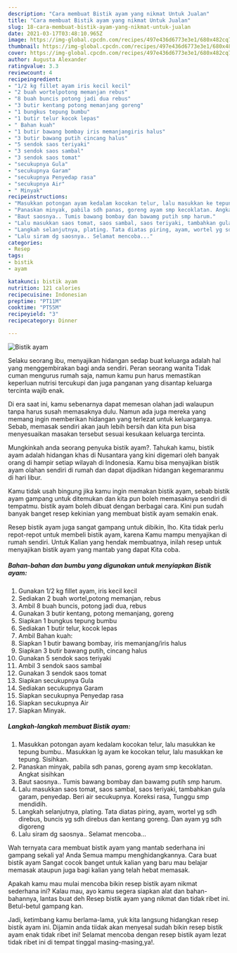 ```yaml
---
description: "Cara membuat Bistik ayam yang nikmat Untuk Jualan"
title: "Cara membuat Bistik ayam yang nikmat Untuk Jualan"
slug: 18-cara-membuat-bistik-ayam-yang-nikmat-untuk-jualan
date: 2021-03-17T03:48:10.965Z
image: https://img-global.cpcdn.com/recipes/497e436d6773e3e1/680x482cq70/bistik-ayam-foto-resep-utama.jpg
thumbnail: https://img-global.cpcdn.com/recipes/497e436d6773e3e1/680x482cq70/bistik-ayam-foto-resep-utama.jpg
cover: https://img-global.cpcdn.com/recipes/497e436d6773e3e1/680x482cq70/bistik-ayam-foto-resep-utama.jpg
author: Augusta Alexander
ratingvalue: 3.3
reviewcount: 4
recipeingredient:
- "1/2 kg fillet ayam iris kecil kecil"
- "2 buah wortelpotong memanjan rebus"
- "8 buah buncis potong jadi dua rebus"
- "3 butir kentang potong memanjang goreng"
- "1 bungkus tepung bumbu"
- "1 butir telur kocok lepas"
- " Bahan kuah"
- "1 butir bawang bombay iris memanjangiris halus"
- "3 butir bawang putih cincang halus"
- "5 sendok saos teriyaki"
- "3 sendok saos sambal"
- "3 sendok saos tomat"
- "secukupnya Gula"
- "secukupnya Garam"
- "secukupnya Penyedap rasa"
- "secukupnya Air"
- " Minyak"
recipeinstructions:
- "Masukkan potongan ayam kedalam kocokan telur, lalu masukkan ke tepung bumbu.. Masukkan lg ayam ke kocokan telur, lalu masukkan ke tepung. Sisihkan."
- "Panaskan minyak, pabila sdh panas, goreng ayam smp kecoklatan. Angkat sisihkan"
- "Baut saosnya.. Tumis bawang bombay dan bawamg putih smp harum."
- "Lalu masukkan saos tomat, saos sambal, saos teriyaki, tambahkan gula garam, penyedap. Beri air secukupnya. Koreksi rasa, Tunggu smp mendidih."
- "Langkah selanjutnya, plating. Tata diatas piring, ayam, wortel yg sdh direbus, buncis yg sdh direbus dan kentang goreng. Dan ayam yg sdh digoreng"
- "Lalu siram dg saosnya.. Selamat mencoba..."
categories:
- Resep
tags:
- bistik
- ayam

katakunci: bistik ayam 
nutrition: 121 calories
recipecuisine: Indonesian
preptime: "PT11M"
cooktime: "PT55M"
recipeyield: "3"
recipecategory: Dinner

---
```



![Bistik ayam](https://img-global.cpcdn.com/recipes/497e436d6773e3e1/680x482cq70/bistik-ayam-foto-resep-utama.jpg)

Selaku seorang ibu, menyajikan hidangan sedap buat keluarga adalah hal yang menggembirakan bagi anda sendiri. Peran seorang  wanita Tidak cuman mengurus rumah saja, namun kamu pun harus memastikan keperluan nutrisi tercukupi dan juga panganan yang disantap keluarga tercinta wajib enak.

Di era  saat ini, kamu sebenarnya dapat memesan olahan jadi walaupun tanpa harus susah memasaknya dulu. Namun ada juga mereka yang memang ingin memberikan hidangan yang terlezat untuk keluarganya. Sebab, memasak sendiri akan jauh lebih bersih dan kita pun bisa menyesuaikan masakan tersebut sesuai kesukaan keluarga tercinta. 



Mungkinkah anda seorang penyuka bistik ayam?. Tahukah kamu, bistik ayam adalah hidangan khas di Nusantara yang kini digemari oleh banyak orang di hampir setiap wilayah di Indonesia. Kamu bisa menyajikan bistik ayam olahan sendiri di rumah dan dapat dijadikan hidangan kegemaranmu di hari libur.

Kamu tidak usah bingung jika kamu ingin memakan bistik ayam, sebab bistik ayam gampang untuk ditemukan dan kita pun boleh memasaknya sendiri di tempatmu. bistik ayam boleh dibuat dengan berbagai cara. Kini pun sudah banyak banget resep kekinian yang membuat bistik ayam semakin enak.

Resep bistik ayam juga sangat gampang untuk dibikin, lho. Kita tidak perlu repot-repot untuk membeli bistik ayam, karena Kamu mampu menyajikan di rumah sendiri. Untuk Kalian yang hendak membuatnya, inilah resep untuk menyajikan bistik ayam yang mantab yang dapat Kita coba.

<!--inarticleads1-->

##### Bahan-bahan dan bumbu yang digunakan untuk menyiapkan Bistik ayam:

1. Gunakan 1/2 kg fillet ayam, iris kecil kecil
1. Sediakan 2 buah wortel,potong memanjan, rebus
1. Ambil 8 buah buncis, potong jadi dua, rebus
1. Gunakan 3 butir kentang, potong memanjang, goreng
1. Siapkan 1 bungkus tepung bumbu
1. Sediakan 1 butir telur, kocok lepas
1. Ambil  Bahan kuah:
1. Siapkan 1 butir bawang bombay, iris memanjang/iris halus
1. Siapkan 3 butir bawang putih, cincang halus
1. Gunakan 5 sendok saos teriyaki
1. Ambil 3 sendok saos sambal
1. Gunakan 3 sendok saos tomat
1. Siapkan secukupnya Gula
1. Sediakan secukupnya Garam
1. Siapkan secukupnya Penyedap rasa
1. Siapkan secukupnya Air
1. Siapkan  Minyak.




<!--inarticleads2-->

##### Langkah-langkah membuat Bistik ayam:

1. Masukkan potongan ayam kedalam kocokan telur, lalu masukkan ke tepung bumbu.. Masukkan lg ayam ke kocokan telur, lalu masukkan ke tepung. Sisihkan.
1. Panaskan minyak, pabila sdh panas, goreng ayam smp kecoklatan. Angkat sisihkan
1. Baut saosnya.. Tumis bawang bombay dan bawamg putih smp harum.
1. Lalu masukkan saos tomat, saos sambal, saos teriyaki, tambahkan gula garam, penyedap. Beri air secukupnya. Koreksi rasa, Tunggu smp mendidih.
1. Langkah selanjutnya, plating. Tata diatas piring, ayam, wortel yg sdh direbus, buncis yg sdh direbus dan kentang goreng. Dan ayam yg sdh digoreng
1. Lalu siram dg saosnya.. Selamat mencoba...




Wah ternyata cara membuat bistik ayam yang mantab sederhana ini gampang sekali ya! Anda Semua mampu menghidangkannya. Cara buat bistik ayam Sangat cocok banget untuk kalian yang baru mau belajar memasak ataupun juga bagi kalian yang telah hebat memasak.

Apakah kamu mau mulai mencoba bikin resep bistik ayam nikmat sederhana ini? Kalau mau, ayo kamu segera siapkan alat dan bahan-bahannya, lantas buat deh Resep bistik ayam yang nikmat dan tidak ribet ini. Betul-betul gampang kan. 

Jadi, ketimbang kamu berlama-lama, yuk kita langsung hidangkan resep bistik ayam ini. Dijamin anda tiidak akan menyesal sudah bikin resep bistik ayam enak tidak ribet ini! Selamat mencoba dengan resep bistik ayam lezat tidak ribet ini di tempat tinggal masing-masing,ya!.

